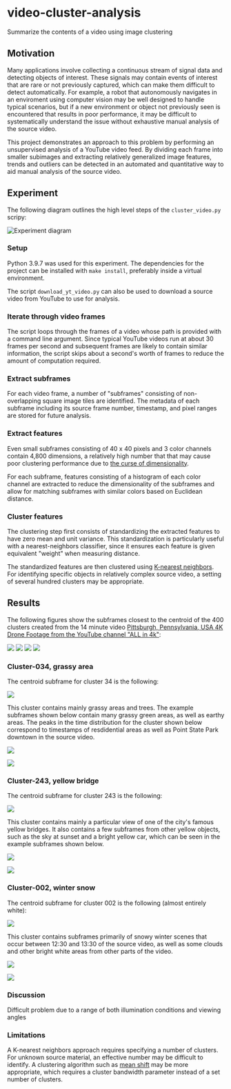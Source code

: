 # video-cluster-analysis
Summarize the contents of a video using image clustering

## Motivation
Many applications involve collecting a continuous stream of signal data and detecting objects of interest. 
These signals may contain events of interest that are rare or not previously captured, which can make them
difficult to detect automatically. For example, a robot that autonomously navigates in an enviroment using
computer vision may be well designed to handle typical scenarios, but if a new environment or object not
previously seen is encountered that results in poor performance, it may be difficult to systematically
understand the issue without exhaustive manual analysis of the source video.

This project demonstrates an approach to this problem by performing an unsupervised analysis of a YouTube
video feed. By dividing each frame into smaller subimages and extracting relatively generalized image
features, trends and outliers can be detected in an automated and quantitative way to aid manual analysis
of the source video.

## Experiment
The following diagram outlines the high level steps of the `cluster_video.py` scripy:

![Experiment diagram](diagram.svg)

### Setup
Python 3.9.7 was used for this experiment. The dependencies for the project can be installed with `make install`,
preferably inside a virtual environment.

The script `download_yt_video.py` can also be used to download a source video from YouTube to use for analysis.

### Iterate through video frames
The script loops through the frames of a video whose path is provided with a command line argument.
Since typical YouTube videos run at about 30 frames per second and subsequent frames are likely to contain
similar information, the script skips about a second's worth of frames to reduce the amount of computation
required.

### Extract subframes
For each video frame, a number of "subframes" consisting of non-overlapping square image tiles are identified.
The metadata of each subframe including its source frame number, timestamp, and pixel ranges are stored for
future analysis.

### Extract features
Even small subframes consisting of 40 x 40 pixels and 3 color channels contain 4,800 dimensions, a relatively
high number that that may cause poor clustering performance due to
[the curse of dimensionality](https://en.wikipedia.org/wiki/Curse_of_dimensionality).

For each subframe, features consisting of a histogram of each color channel are extracted to reduce the
dimensionality of the subframes and allow for matching subframes with similar colors based on Euclidean
distance.

### Cluster features
The clustering step first consists of standardizing the extracted features to have zero mean and unit
variance.  This standardization is particularly useful with a nearest-neighbors classifier, since it ensures
each feature is given equivalent "weight" when measuring distance.

The standardized features are then clustered using
[K-nearest neighbors](https://en.wikipedia.org/wiki/K-nearest_neighbors_algorithm). For identifying specific
objects in relatively complex source video, a setting of several hundred clusters may be appropriate.

## Results
The following figures show the subframes closest to the centroid of the 400 clusters created from the 14 minute video 
[Pittsburgh, Pennsylvania, USA 4K Drone Footage from the YouTube channel "ALL in 4k"](https://www.youtube.com/watch?v=BGsHLFg3nqI):

![](results/2022-01-16_15-05-25/00-clusters.png)
![](results/2022-01-16_15-05-25/01-clusters.png)
![](results/2022-01-16_15-05-25/02-clusters.png)
![](results/2022-01-16_15-05-25/03-clusters.png)

### Cluster-034, grassy area
The centroid subframe for cluster 34 is the following:

![](results/2022-01-16_15-05-25/cluster-034/centroid_subframe.png)

This cluster contains mainly grassy areas and trees. The example subframes shown below contain many grassy
green areas, as well as earthy areas. The peaks in the time distribution for the cluster shown below 
correspond to timestamps of resdidential areas as well as Point State Park downtown in the source video.

![](results/2022-01-16_15-05-25/cluster-034/example-subframes.png)

![](results/2022-01-16_15-05-25/cluster-034/time-distribution.png)

### Cluster-243, yellow bridge
The centroid subframe for cluster 243 is the following:

![](results/2022-01-16_15-05-25/cluster-243/centroid_subframe.png)

This cluster contains mainly a particular view of one of the city's famous yellow bridges. It also contains
a few subframes from other yellow objects, such as the sky at sunset and a bright yellow car, which can
be seen in the example subframes shown below.

![](results/2022-01-16_15-05-25/cluster-243/example-subframes.png)

![](results/2022-01-16_15-05-25/cluster-243/time-distribution.png)

### Cluster-002, winter snow
The centroid subframe for cluster 002 is the following (almost entirely white):

![](results/2022-01-16_15-05-25/cluster-002/centroid_subframe.png)

This cluster contains subframes primarily of snowy winter scenes that occur between 12:30 and 13:30 of the
source video, as well as some clouds and other bright white areas from other parts of the video.

![](results/2022-01-16_15-05-25/cluster-002/example-subframes.png)

![](results/2022-01-16_15-05-25/cluster-002/time-distribution.png)

### Discussion
Difficult problem due to a range of both illumination conditions and viewing angles

### Limitations
A K-nearest neighbors approach requires specifying a number of clusters. For unknown source material, an
effective number may be difficult to identify. A clustering algorithm such as
[mean shift](https://en.wikipedia.org/wiki/Mean_shift) may be more appropriate, which requires a 
cluster bandwidth parameter instead of a set number of clusters.
